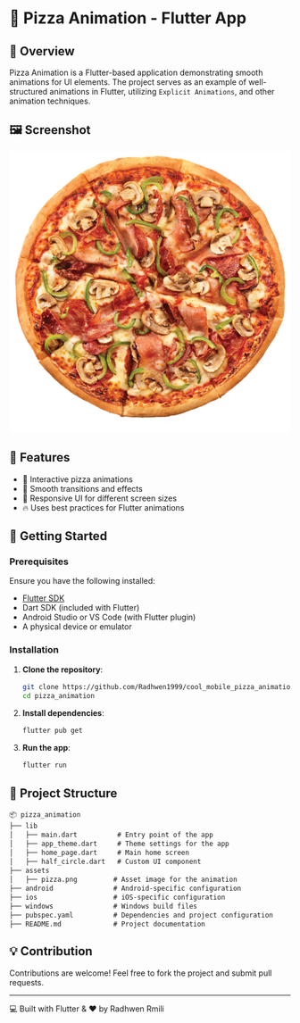# 🍕 Pizza Animation - Flutter App

## 📌 Overview
Pizza Animation is a Flutter-based application demonstrating smooth animations for UI elements. The project serves as an example of well-structured animations in Flutter, utilizing `Explicit Animations`, and other animation techniques.

## 🖼️ Screenshot
<img src="assets/pizza.png" alt="Pizza Animation" width="640">



## 🎯 Features
- 🍕 Interactive pizza animations
- 🌟 Smooth transitions and effects
- 📱 Responsive UI for different screen sizes
- 🔥 Uses best practices for Flutter animations

## 🚀 Getting Started

### Prerequisites
Ensure you have the following installed:
- [Flutter SDK](https://flutter.dev/docs/get-started/install)
- Dart SDK (included with Flutter)
- Android Studio or VS Code (with Flutter plugin)
- A physical device or emulator

### Installation
1. **Clone the repository**:
   ```sh
   git clone https://github.com/Radhwen1999/cool_mobile_pizza_animation.git
   cd pizza_animation
   ```
2. **Install dependencies**:
   ```sh
   flutter pub get
   ```
3. **Run the app**:
   ```sh
   flutter run
   ```

## 📂 Project Structure
```
📦 pizza_animation
├── lib
│   ├── main.dart          # Entry point of the app
│   ├── app_theme.dart     # Theme settings for the app
│   ├── home_page.dart     # Main home screen
│   ├── half_circle.dart   # Custom UI component
├── assets
│   ├── pizza.png         # Asset image for the animation
├── android               # Android-specific configuration
├── ios                   # iOS-specific configuration
├── windows               # Windows build files
├── pubspec.yaml          # Dependencies and project configuration
├── README.md             # Project documentation
```


## 💡 Contribution
Contributions are welcome! Feel free to fork the project and submit pull requests.

---

💻 Built with Flutter & ❤️ by Radhwen Rmili

